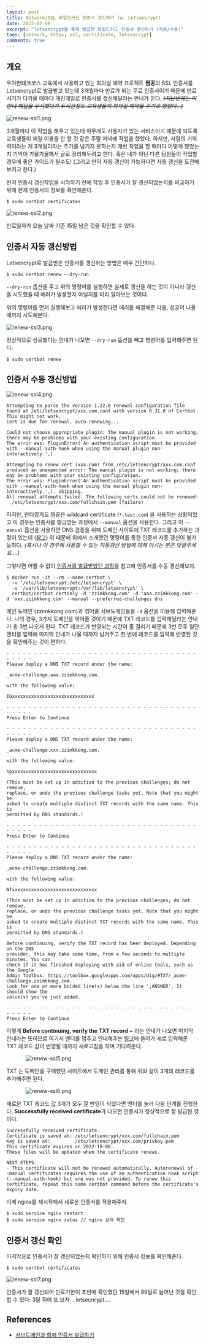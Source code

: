 ```yaml
---
layout: post
title: Network/SSL 와일드카드 인증서 갱신하기 (w. Letsencrypt)
date: 2022-07-08
excerpt: "letsencrypt를 통해 발급한 와일드카드 인증서 갱신하기 (자동/수동)"
tags: [network, https, ssl, certificate, letsencrypt]
comments: true
---
```


## 개요
우아한테크코스 교육에서 사용하고 있는 회의실 예약 프로젝트 **찜꽁**의 SSL 인증서를 Letsencrypt로 발급받고 있는데 
3개월마다 만료가 되는 무료 인증서이기 때문에 만료시기가 다가올 때마다 개인메일로 인증서를 갱신해달라는 안내가 온다.
~~*(지난번에는 이 안내 메일을 무시했다가 두시간정도 교육생들의 회의실 예약을 수기로 했었다...)*~~

<div style="width:100% !important; margin:0 auto">
<img src="/assets/img/renew-ssl1.png" alt="renew-ssl1.png">
</div>

3개월마다 이 작업을 해주고 있는데 아무래도 사용자가 있는 서비스이기 때문에
되도록 교육생들이 제일 이용을 안 할 것 같은 주말 저녁에 작업을 했었다.
하지만, 사람의 기억력이라는 게 3개월이라는 주기를 넘기지 못하는지 매번 작업을 할 때마다
어떻게 했었는지 기억이 가물가물해서 글로 정리해두려고 한다.
혹은 내가 아닌 다른 팀원들이 작업할 경우에 좋은 가이드가 될수도!
(그리고 만약 자동 갱신이 가능하다면 자동 갱신을 도전해보려고 한다.)

먼저 인증서 갱신작업을 시작하기 전에 작업 후 인증서가 잘 갱신되었는지를 비교하기 위해 현재 인증서의 정보를 확인해준다.

```
$ sudo certbot certificates
```

<div style="width:100% !important; margin:0 auto">
<img src="/assets/img/renew-ssl2.png" alt="renew-ssl2.png">
</div>

만료일자가 오늘 날짜 기준 15일 남은 것을 확인할 수 있다.

## 인증서 자동 갱신방법
Letsencrypt로 발급받은 인증서를 갱신하는 방법은 매우 간단하다.

```
$ sudo certbot renew --dry-run
```

`--dry-run` 옵션을 주고 위의 명령어를 실행하면 실제로 갱신을 하는 것이 아니라
갱신을 시도했을 때 에러가 발생할지 아닐지를 미리 알아보는 것이다.

위의 명령어를 먼저 실행해보고 에러가 발생한다면 에러를 해결해준 다음, 성공이 나올 때까지 시도해본다.

<div style="width:100% !important; margin:0 auto">
<img src="/assets/img/renew-ssl3.png" alt="renew-ssl3.png">
</div>

정상적으로 성공했다는 안내가 나오면 `--dry-run` 옵션을 빼고 명령어를 입력해주면 된다.

```
$ sudo certbot renew
```

## 인증서 수동 갱신방법
<div style="width:100% !important; margin:0 auto">
<img src="/assets/img/renew-ssl4.png" alt="renew-ssl4.png">
</div>

```
Attempting to parse the version 1.22.0 renewal configuration file found at /etc/letsencrypt/xxx.com.conf with version 0.31.0 of Certbot. This might not work.
Cert is due for renewal, auto-renewing...

Could not choose appropriate plugin: The manual plugin is not working; there may be problems with your existing configuration.
The error was: PluginError('An authentication script must be provided with --manual-auth-hook when using the manual plugin non-interactively.',)

Attempting to renew cert (xxx.com) from /etc/letsencrypt/xxx.com.conf produced an unexpected error: The manual plugin is not working; there may be problems with your existing configuration.
The error was: PluginError('An authentication script must be provided with --manual-auth-hook when using the manual plugin non-interactively.',). Skipping.
All renewal attempts failed. The following certs could not be renewed:
  /etc/letsencrypt/xxx.com/fullchain.pem (failure)
```

하지만, 안타깝게도 찜꽁은 wildcard certificate (`*.test.com`) 을 사용하는 상황이었고
이 경우는 인증서를 발급받는 과정에서 `--manual` 옵션을 사용한다.
그리고 이 `--manual` 옵션을 사용하면 DNS 검증을 위해 도메인 사이트에 TXT 레코드를 추가하는 과정이 있는데 ([참고](https://xrabcde.github.io/letsencrypt-subdomain/))
이 때문에 위에서 소개했던 명령어를 통한 인증서 자동 갱신이 불가능하다.
*(혹시나 이 경우에 사용할 수 있는 자동갱신 방법에 대해 아시는 분은 댓글주세요....)*

그렇다면 어쩔 수 없이 [인증서를 발급받았던 과정](https://xrabcde.github.io/letsencrypt-subdomain/)을 참고해 인증서를 수동 갱신해보자.

````
$ docker run -it --rm --name certbot \
  -v '/etc/letsencrypt:/etc/letsencrypt' \
  -v '/var/lib/letsencrypt:/var/lib/letsencrypt' \
  certbot/certbot certonly -d 'zzimkkong.com' -d 'aaa.zzimkkong.com' -d 'xxx.zzimkkong.com' --manual --preferred-challenges dns
````

메인 도메인 (zzimkkong.com)과 엮어줄 서브도메인들을 `-d` 옵션을 이용해 입력해준다.
나의 경우, 3가지 도메인을 엮어줄 것이기 때문에 TXT 레코드를 입력해달라는 안내가 총 3번 나오게 된다.
TXT 레코드가 반영되는 시간이 좀 걸리기 때문에 3번 모두 일단 엔터를 입력해 마지막 안내가 나올 때까지 넘겨주고
한 번에 레코드를 입력해 반영된 것을 확인해주는 것이 편하다.

```
- - - - - - - - - - - - - - - - - - - - - - - - - - - - - - - - - - - - - - - -
Please deploy a DNS TXT record under the name:

_acme-challenge.aaa.zzimkkong.com.

with the following value:

IGxxxxxxxxxxxxxxxxxxxxxxxxxxxxxx

- - - - - - - - - - - - - - - - - - - - - - - - - - - - - - - - - - - - - - - -
Press Enter to Continue

- - - - - - - - - - - - - - - - - - - - - - - - - - - - - - - - - - - - - - - -
Please deploy a DNS TXT record under the name:

_acme-challenge.xxx.zzimkkong.com.

with the following value:

spxxxxxxxxxxxxxxxxxxxxxxxxxxxxxxx

(This must be set up in addition to the previous challenges; do not remove,
replace, or undo the previous challenge tasks yet. Note that you might be
asked to create multiple distinct TXT records with the same name. This is
permitted by DNS standards.)

- - - - - - - - - - - - - - - - - - - - - - - - - - - - - - - - - - - - - - - -
Press Enter to Continue

- - - - - - - - - - - - - - - - - - - - - - - - - - - - - - - - - - - - - - - -
Please deploy a DNS TXT record under the name:

_acme-challenge.zzimkkong.com.

with the following value:

Wfxxxxxxxxxxxxxxxxxxxxxxxxxxxxxxx

(This must be set up in addition to the previous challenges; do not remove,
replace, or undo the previous challenge tasks yet. Note that you might be
asked to create multiple distinct TXT records with the same name. This is
permitted by DNS standards.)

Before continuing, verify the TXT record has been deployed. Depending on the DNS
provider, this may take some time, from a few seconds to multiple minutes. You can
check if it has finished deploying with aid of online tools, such as the Google
Admin Toolbox: https://toolbox.googleapps.com/apps/dig/#TXT/_acme-challenge.zzimkkong.com.
Look for one or more bolded line(s) below the line ';ANSWER'. It should show the
value(s) you've just added.

- - - - - - - - - - - - - - - - - - - - - - - - - - - - - - - - - - - - - - - -
Press Enter to Continue
```

이렇게 **Before continuing, verify the TXT record ~** 라는 안내가 나오면 마지막 안내라는 뜻이므로 여기서 
엔터를 멈추고 안내해주는 [링크](https://toolbox.googleapps.com/apps/dig/#TXT/)에 들어가 
새로 입력해준 TXT 레코드 값이 반영될 때까지 새로고침을 하며 기다려준다.

<div style="width:80% !important; margin:0 auto">
<img src="/assets/img/renew-ssl5.png" alt="renew-ssl5.png">
</div>

TXT 는 도메인을 구매했던 사이트에서 도메인 관리를 통해 위와 같이 3개의 레코드를 추가해주면 된다.

<div style="width:80% !important; margin:0 auto">
<img src="/assets/img/renew-ssl6.png" alt="renew-ssl6.png">
</div>

새로운 TXT 레코드 값 3개가 모두 잘 반영이 되었다면 엔터를 눌러 다음 단계를 진행한다.
**Successfully received certificate**가 나오면 인증서가 정상적으로 잘 발급된 것이다.

````
Successfully received certificate.
Certificate is saved at: /etc/letsencrypt/xxx.com/fullchain.pem
Key is saved at:         /etc/letsencrypt/xxx.com/privkey.pem
This certificate expires on 2022-10-08.
These files will be updated when the certificate renews.

NEXT STEPS:
- This certificate will not be renewed automatically. Autorenewal of --manual certificates requires the use of an authentication hook script (--manual-auth-hook) but one was not provided. To renew this certificate, repeat this same certbot command before the certificate's expiry date.
````

이제 nginx를 재시작해서 새로운 인증서를 적용해주자.

```
$ sudo service nginx restart
$ sudo service nginx satus // nginx 상태 확인
```

## 인증서 갱신 확인
마지막으로 인증서가 잘 갱신되었는지 확인하기 위해 인증서 정보를 확인해준다.

```
$ sudo certbot certificates
```

<div style="width:100% !important; margin:0 auto">
<img src="/assets/img/renew-ssl7.png" alt="renew-ssl7.png">
</div>

인증서가 잘 갱신되어 만료기한이 초반에 확인했던 15일에서 89일로 늘어난 것을 확인할 수 있다.
3달 뒤에 또 보자... letsecnrypt....  

## References
- [서브도메인과 함께 인증서 발급하기](https://xrabcde.github.io/letsencrypt-subdomain/)
